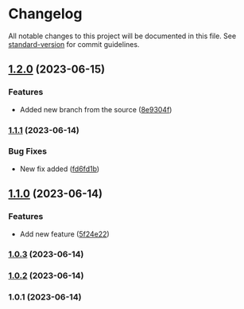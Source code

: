 # Changelog

All notable changes to this project will be documented in this file. See [standard-version](https://github.com/conventional-changelog/standard-version) for commit guidelines.

## [1.2.0](https://github.com/arunodhayamsam/pr-test/compare/v1.1.1...v1.2.0) (2023-06-15)


### Features

* Added new branch from the source ([8e9304f](https://github.com/arunodhayamsam/pr-test/commit/8e9304f826c2cb77213a6685603a51841953f2d6))

### [1.1.1](https://github.com/arunodhayamsam/pr-test/compare/v1.1.0...v1.1.1) (2023-06-14)


### Bug Fixes

* New fix added ([fd6fd1b](https://github.com/arunodhayamsam/pr-test/commit/fd6fd1b42e0c1ec693c2d69ea60f2ed29a6e5f9b))

## [1.1.0](https://github.com/arunodhayamsam/pr-test/compare/v1.0.3...v1.1.0) (2023-06-14)


### Features

* Add new feature ([5f24e22](https://github.com/arunodhayamsam/pr-test/commit/5f24e225dc82181957d2a942f06cceabc237aa65))

### [1.0.3](https://github.com/arunodhayamsam/pr-test/compare/v1.0.2...v1.0.3) (2023-06-14)

### [1.0.2](https://github.com/arunodhayamsam/pr-test/compare/v1.0.1...v1.0.2) (2023-06-14)

### 1.0.1 (2023-06-14)
